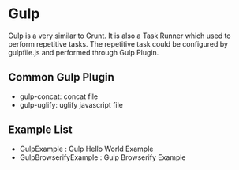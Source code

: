 # Gulp
Gulp is a very similar to Grunt. It is also a Task Runner which used to perform repetitive tasks. The repetitive task could be configured by gulpfile.js and performed through Gulp Plugin. 

## Common Gulp Plugin
* gulp-concat: concat file
* gulp-uglify: uglify javascript file

## Example List
* GulpExample				: Gulp Hello World Example
* GulpBrowserifyExample 	: Gulp Browserify Example

